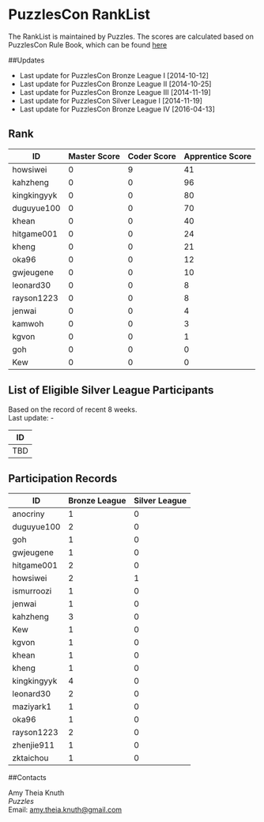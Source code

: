 ﻿# PuzzlesCon RankList

The RankList is maintained by Puzzles. The scores are calculated based on PuzzlesCon Rule Book, which can be found [here](https://github.com/duguyue100/acm-training/blob/master/contest_rule_book/contest_rule_book.pdf)

##Updates

+ Last update for PuzzlesCon Bronze League I [2014-10-12]
+ Last update for PuzzlesCon Bronze League II [2014-10-25]
+ Last update for PuzzlesCon Bronze League III [2014-11-19]
+ Last update for PuzzlesCon Silver League I [2014-11-19]
+ Last update for PuzzlesCon Bronze League IV [2016-04-13]

## Rank

|ID         |Master Score|Coder Score|Apprentice Score|
|-----------|------------|-----------|----------------|
|howsiwei   |0           |9          |41              |
|kahzheng   |0           |0          |96              |
|kingkingyyk|0           |0          |80              |
|duguyue100 |0           |0          |70              |
|khean      |0           |0          |40              |
|hitgame001 |0           |0          |24              |
|kheng	    |0		 |0	     |21	      |
|oka96	    |0		 |0	     |12	      |
|gwjeugene  |0		 |0	     |10	      |
|leonard30  |0           |0          |8               |
|rayson1223 |0           |0          |8               |
|jenwai	    |0           |0          |4               |
|kamwoh	    |0           |0          |3               |
|kgvon      |0           |0          |1               |
|goh        |0           |0          |0               |
|Kew        |0           |0          |0               |

## List of Eligible Silver League Participants

Based on the record of recent 8 weeks.  
Last update: -

|ID         |
|-----------|
|TBD        |

## Participation Records

|ID         |Bronze League|Silver League|
|-----------|-------------|-------------|
|anocriny   |1            |0            |   
|duguyue100 |2            |0            |
|goh        |1            |0            |
|gwjeugene  |1            |0            |
|hitgame001 |2            |0            |
|howsiwei   |2            |1            |
|ismurroozi |1            |0            |
|jenwai	    |1            |0            |
|kahzheng   |3            |0            |
|Kew        |1            |0            |
|kgvon      |1            |0            |
|khean      |1            |0            |
|kheng      |1            |0            |
|kingkingyyk|4            |0            |
|leonard30  |2            |0            |
|maziyark1  |1            |0            |
|oka96	    |1            |0            |
|rayson1223 |2            |0            |
|zhenjie911 |1            |0            |
|zktaichou  |1            |0            |



##Contacts

Amy Theia Knuth  
_Puzzles_  
Email: amy.theia.knuth@gmail.com